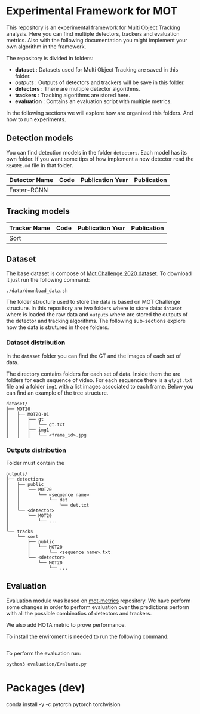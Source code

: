 
# Experimental Framework for MOT

This repository is an experimental framework for Multi Object Tracking analysis. Here you can find multiple detectors, trackers and evaluation metrics. Also with the following documentation you might implement your own algorithm in the framework.

The repository is divided in folders:

- **dataset** : Datasets used for Multi Object Tracking are saved in this folder.
- _outputs_ : Outputs of detectors and trackers will be save in this folder.
- **detectors** : There are multiple detector algorithms.
- **trackers** : Tracking algorithms are stored here.
- **evaluation** : Contains an evaluation script with multiple metrics.

In the following sections we will explore how are organized this folders. And how to run experiments.


## Detection models

You can find detection models in the folder `detectors`. Each model has its own folder. If you want some tips of how implement a new detector read the `README.md` file in that folder.

| Detector Name | Code | Publication Year | Publication |
| ------------- |:----:|:----------------:|:-----------:|
| Faster-RCNN   |      |                  |             |


## Tracking models

| Tracker Name  | Code | Publication Year | Publication |
| ------------- |:----:|:----------------:|:-----------:|
| Sort          |      |                  |             |


## Dataset

The base dataset is compose of [Mot Challenge 2020 dataset](https://motchallenge.net/data/MOT20/). To download it just run the following command:

```
./data/download_data.sh
```

The folder structure used to store the data is based on MOT Challenge structure. In this repository are two folders where to store data: `dataset` where is loaded the raw data and `outputs` where are stored the outputs of the detector and tracking algorithms. The following sub-sections explore how the data is strutured in those folders.


### Dataset distribution

In the `dataset` folder you can find the GT and the images of each set of data.

The directory contains folders for each set of data. Inside them the are folders for each sequence of video. For each sequence there is a `gt/gt.txt` file and a folder `img1` with a list images associated to each frame. Below you can find an example of the tree structure.

```
dataset/
├── MOT20
│   ├── MOT20-01
│   │   ├── gt
│   │   │   └── gt.txt
│   │   ├── img1
│   │   │   └── <frame_id>.jpg
```

### Outputs distribution

Folder must contain the

```
outputs/
├── detections
│   ├── public
│   │   └── MOT20
│   │       └── <sequence name>
│   │           └── det
│   │               └── det.txt
│   └── <detector>
│       └── MOT20
│           └── ...
│
└── tracks
    └── sort
        ├── public
        │   └── MOT20
        │       └── <sequence name>.txt
        └── <detector>
            └── MOT20
                └── ...
```


## Evaluation

Evaluation module was based on [mot-metrics](https://github.com/cheind/py-motmetrics) repository. We have perform some changes in order to perform evaluation over the predictions perform with all the possible combinatios of detectors and trackers.

We also add HOTA metric to prove performance.

To install the enviroment is needed to run the following command:
```
```

To perform the evaluation run:
```
python3 evaluation/Evaluate.py
```








# Packages (dev)

conda install -y -c pytorch pytorch torchvision